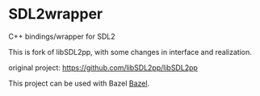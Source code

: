 # SDL2wrapper

C++ bindings/wrapper for SDL2

This is fork of libSDL2pp, with some changes in interface and realization.

original project: https://github.com/libSDL2pp/libSDL2pp



This project can be used with Bazel [Bazel](https://github.com/bazelbuild/bazel).
